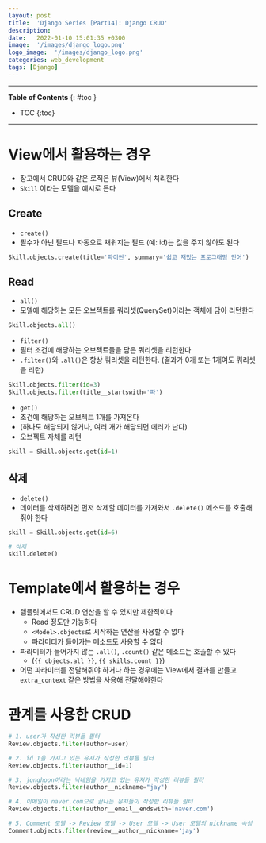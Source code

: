 ```yaml
---
layout: post
title:  'Django Series [Part14]: Django CRUD'
description: 
date:   2022-01-10 15:01:35 +0300
image:  '/images/django_logo.png'
logo_image:  '/images/django_logo.png'
categories: web_development
tags: [Django]
---
```

---

**Table of Contents**
{: #toc }
*  TOC
{:toc}

---


# View에서 활용하는 경우

- 장고에서 CRUD와 같은 로직은 뷰(View)에서 처리한다
- `Skill` 이라는 모델을 예시로 든다

## Create

- `create()`
- 필수가 아닌 필드나 자동으로 채워지는 필드 (예: id)는 값을 주지 않아도 된다

```py
Skill.objects.create(title='파이썬', summary='쉽고 재밌는 프로그래밍 언어')
```

## Read

- `all()`
- 모델에 해당하는 모든 오브젝트를 쿼리셋(QuerySet)이라는 객체에 담아 리턴한다

```py
Skill.objects.all()
```

- `filter()`
- 필터 조건에 해당하는 오브젝트들을 담은 쿼리셋을 리턴한다
- `.filter()`와 `.all()`은 항상 쿼리셋을 리턴한다. (결과가 0개 또는 1개여도 쿼리셋을 리턴)

```py
Skill.objects.filter(id=3)
Skill.objects.filter(title__startswith='파')
```

- `get()`
- 조건에 해당하는 오브젝트 1개를 가져온다
- (하나도 해당되지 않거나, 여러 개가 해당되면 에러가 난다)
- 오브젝트 자체를 리턴

```py
skill = Skill.objects.get(id=1)
```

## 삭제

- `delete()`
- 데이터를 삭제하려면 먼저 삭제할 데이터를 가져와서 `.delete()` 메소드를 호출해 줘야 한다

```py
skill = Skill.objects.get(id=6)

# 삭제
skill.delete()
```

# Template에서 활용하는 경우

- 템플릿에서도 CRUD 연산을 할 수 있지만 제한적이다
  - Read 정도만 가능하다
  - `<Model>.objects`로 시작하는 연산을 사용할 수 없다
  - 파라미터가 들어가는 메소드도 사용할 수 없다
- 파라미터가 들어가지 않는 `.all()`, `.count()` 같은 메소드는 호출할 수 있다
  - (`{{ objects.all }}`, `{{ skills.count }}`)
- 어떤 파라미터를 전달해줘야 하거나 하는 경우에는 View에서 결과를 만들고 `extra_context` 같은 방법을 사용해 전달해야한다

# 관계를 사용한 CRUD

```py
# 1. user가 작성한 리뷰들 필터
Review.objects.filter(author=user)

# 2. id 1을 가지고 있는 유저가 작성한 리뷰들 필터
Review.objects.filter(author__id=1)

# 3. jonghoon이라는 닉네임을 가지고 있는 유저가 작성한 리뷰들 필터
Review.objects.filter(author__nickname="jay")

# 4. 이메일이 naver.com으로 끝나는 유저들이 작성한 리뷰들 필터
Review.objects.filter(author__email__endswith='naver.com')

# 5. Comment 모델 -> Review 모델 -> User 모델 -> User 모델의 nickname 속성
Comment.objects.filter(review__author__nickname='jay')
```